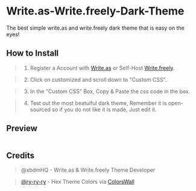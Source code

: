 # Write.as-Write.freely-Dark-Theme
The best simple write.as and write.freely dark theme that is easy on the eyes!

## How to Install

> 1. Register a Account with [Write.as](https://write.as/start/pro) or Self-Host [Write.freely](https://writefreely.org/start).

> 2. Click on customized and scroll down to "Custom CSS".
> ![]()

> 3. In the "Custom CSS" Box, Copy & Paste the css code in the box.

> 4. Test out the most beatuiful dark theme, Remember it is open-sourced so if you do not like it is made, Just edit it.

## Preview

![]()

## Credits

> @xbdmHQ - Write.as & Write.freely Theme Developer

> [@ry-ry-ry](https://github.com/ry-ry-ry) - Hex Theme Colors via [ColorsWall](https://colorswall.com/palette/106304/)
